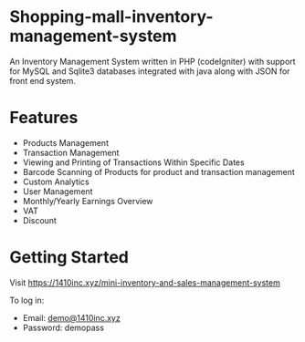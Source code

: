 # Shopping-mall-inventory-management-system
An Inventory Management System written in PHP (codeIgniter) with support for MySQL and Sqlite3 databases integrated with java along with JSON for front end system.


# Features
- Products Management
- Transaction Management
- Viewing and Printing of Transactions Within Specific Dates
- Barcode Scanning of Products for product and transaction management
- Custom Analytics
- User Management
- Monthly/Yearly Earnings Overview
- VAT
- Discount

# Getting Started
Visit https://1410inc.xyz/mini-inventory-and-sales-management-system

To log in:

- Email: demo@1410inc.xyz
- Password: demopass
